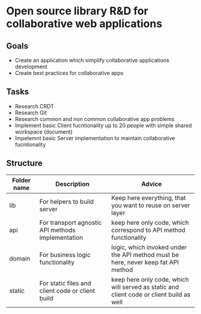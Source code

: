 # Open source library R&D for collaborative web applications

## Goals

- Create an application which simplify collaborative applications development
- Create best practices for collaborative apps

## Tasks

- Research CRDT
- Research Git
- Research common and non common collaborative app problems
- Implement basic Client fucntionality up to 20 people with simple shared workspace (document)
- Impelemnt basic Server implementation to maintain collaborative fucntionality

## Structure

| Folder name | Description                                       | Advice                                                                                   |
| ----------- | ------------------------------------------------- | ---------------------------------------------------------------------------------------- |
| lib         | For helpers to build server                       | Keep here everything, that you want to reuse on server layer                             |
| api         | For transport agnostic API methods implementation | keep here only code, which correspond to API method functionality                        |
| domain      | For business logic functionality                  | logic, which invoked under the API method must be here, never keep fat API method        |
| static      | For static files and client code or client build  | keep here only code, which will served as static and client code or client build as well |
